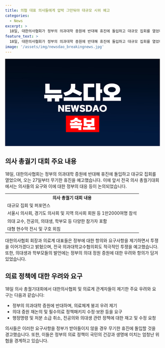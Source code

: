 ```yaml
---
title: 의협 대표 의사들에게 압박 그만둬야 대규모 시위 예고
categories:
  - News
excerpt: >
  18일, 대한의사협회가 정부의 의과대학 증원에 반대해 휴진에 돌입하고 대규모 집회를 열었다. 의협은 의대 증원 재논의를 요구하고, 정부가 받아들이지 않는다면 오는 27일부터 무기한 휴진에 들어갈 예고했다. 서울 여의도 공원에서 1만2000여명이 참가한 집회에서는 의료농단과 교육농단으로 인한 의료체계 붕괴를 비판하며 정부를 규탄하는 목소리를 높였다. 의대 교수, 전공의, 의대생, 학부모 등이 참여하며 대형 현수막과 구호를 통해 시위를 벌였다. 같은 날, 대한의사협회는 대국민 호소문을 통해 정부의 정책 추진이 국민 건강에 위협을 초래한다며 정부에 요구안을 제시하고, 무기한 휴진으로의 항의를 재확인했다.
feature_text: >
  18일, 대한의사협회가 정부의 의과대학 증원에 반대해 휴진에 돌입하고 대규모 집회를 열었다. 의협은 의대 증원 재논의를 요구하고, 정부가 받아들이지 않는다면 오는 27일부터 무기한 휴진에 들어갈 예고했다. 서울 여의도 공원에서 1만2000여명이 참가한 집회에서는 의료농단과 교육농단으로 인한 의료체계 붕괴를 비판하며 정부를 규탄하는 목소리를 높였다. 의대 교수, 전공의, 의대생, 학부모 등이 참여하며 대형 현수막과 구호를 통해 시위를 벌였다. 같은 날, 대한의사협회는 대국민 호소문을 통해 정부의 정책 추진이 국민 건강에 위협을 초래한다며 정부에 요구안을 제시하고, 무기한 휴진으로의 항의를 재확인했다.
image: '/assets/img/newsdao_breakingnews.jpg'
---
```


<p><img src="/assets/img/newsdao_breakingnews.jpg" alt="pcversion 속보" /></p>

<h2 data-ke-size="size26">의사 총궐기 대회 주요 내용</h2>

<p data-ke-size="size16">18일, 대한의사협회는 정부의 의과대학 증원에 반대해 휴진에 돌입하고 대규모 집회를 열었으며, 오는 27일부터 무기한 휴진을 예고했습니다. 이에 앞서 전국 의사 총궐기대회에서는 의사들의 요구와 이에 대한 정부의 대응 등이 논의되었습니다.</p>

<table>
    <tr>
        <td style="text-align: center; height: 17px;"><b>의사 총궐기 대회 내용</b></td>
    </tr>
    <tr>
        <td style="text-align: left; height: 17px;">대규모 집회 및 퍼포먼스</td>
    </tr>
    <tr>
        <td style="text-align: left; height: 17px;">서울시 의사회, 경기도 의사회 및 지역 의사회 회원 등 1만2000여명 참석</td>
    </tr>
    <tr>
        <td style="text-align: left; height: 17px;">의대 교수, 전공의, 의대생, 학부모 등 다양한 참가자 포함</td>
    </tr>
    <tr>
        <td style="text-align: left; height: 17px;">대형 현수막 전시 및 구호 외침</td>
    </tr>
</table>

<p data-ke-size="size16">대한의사협회 회장과 의료계 대표들은 정부에 대한 항의와 요구사항을 제기하면서 투쟁을 이어가겠다고 밝혔으며, 전국 의과대학교수협의회도 적극적인 투쟁을 예고했습니다. 또한, 의대생과 학부모들의 발언에는 정부의 의대 정원 증원에 대한 우려와 항의가 담겨 있었습니다.</p>

<h2 data-ke-size="size26">의료 정책에 대한 우려와 요구</h2>

<p data-ke-size="size16">18일 의사 총궐기대회에서 대한의사협회 및 의료계 관계자들이 제기한 주요 우려와 요구는 다음과 같습니다:</p>

<ul>
    <li>정부의 의과대학 증원에 반대하며, 의료체계 붕괴 우려 제기</li>
    <li>의대 증원 재논의 및 필수의료 정책패키지 수정·보완 등을 요구</li>
    <li>행정명령 및 처분 소급 취소, 전공의와 의대생 관련 정책에 대한 재고 및 수정 요청</li>
</ul>

<p data-ke-size="size16">의사들은 이러한 요구사항을 정부가 받아들이지 않을 경우 무기한 휴진에 돌입할 것을 경고했습니다. 또한, 이들은 정부의 의료 정책이 국민의 건강과 생명에 미치는 엄청난 위협을 경계하고 있습니다.</p>

